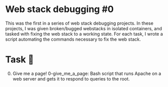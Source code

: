 # Web stack debugging #0

This was the first in a series of web stack debugging projects. In these projects, I was given broken/bugged webstacks in isolated containers, and tasked with fixing the web stack to a working state. For each task, I wrote a script automating the commands necessary to fix the web stack.

# Task 📃

0. Give me a page!
0-give_me_a_page: Bash script that runs Apache on a web server and gets it to respond to queries to the root.

